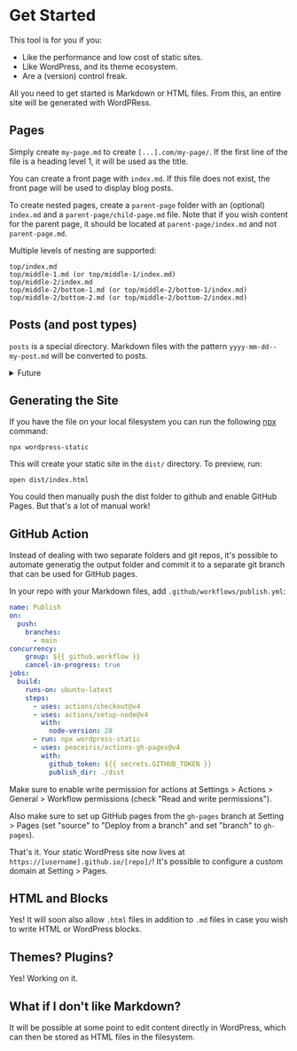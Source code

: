 # Get Started

This tool is for you if you:

* Like the performance and low cost of static sites.
* Like WordPress, and its theme ecosystem.
* Are a (version) control freak.

All you need to get started is Markdown or HTML files. From this, an entire site will be generated with WordPRess.

## Pages

Simply create `my-page.md` to create `[...].com/my-page/`. If the first line of the file is a heading level 1, it will be used as the title.

You can create a front page with `index.md`. If this file does not exist, the front page will be used to display blog posts.

To create nested pages, create a `parent-page` folder with an (optional) `index.md` and a `parent-page/child-page.md` file. Note that if you wish content for the parent page, it should be located at `parent-page/index.md` and not `parent-page.md`.

Multiple levels of nesting are supported:

```
top/index.md
top/middle-1.md (or top/middle-1/index.md)
top/middle-2/index.md
top/middle-2/bottom-1.md (or top/middle-2/bottom-1/index.md)
top/middle-2/bottom-2.md (or top/middle-2/bottom-2/index.md)
```

## Posts (and post types)

`posts` is a special directory. Markdown files with the pattern `yyyy-mm-dd--my-post.md` will be converted to posts.

<details>
<summary>Future</summary>
  
  In the future, it will be possible to add posts to the root to be displayed on the front page, and `posts` to be displayed on that sub page.
  
  Also in the future, it will be possible to add a config file to any folder to configure a custom post type. For example:
  
  ```
  shop/config.json
  shop/first-item.md
  shop/second-item.md
  ```
  
  ```json
  {
    "type": "product",
    "label": "Product"
  }
  ```

</details>

## Generating the Site

If you have the file on your local filesystem you can run the following [npx](https://docs.npmjs.com/downloading-and-installing-node-js-and-npm) command:

```
npx wordpress-static
```

This will create your static site in the `dist/` directory. To preview, run:

```
open dist/index.html
```

You could then manually push the dist folder to github and enable GitHub Pages. But that's a lot of manual work!

## GitHub Action

Instead of dealing with two separate folders and git repos, it's possible to automate generatig the output folder and commit it to a separate git branch that can be used for GitHub pages.

In your repo with your Markdown files, add `.github/workflows/publish.yml`:

```yml
name: Publish
on:
  push:
    branches:
      - main
concurrency:
    group: ${{ github.workflow }}
    cancel-in-progress: true
jobs:
  build:
    runs-on: ubuntu-latest
    steps:
      - uses: actions/checkout@v4
      - uses: actions/setup-node@v4
        with:
          node-version: 20
      - run: npx wordpress-static
      - uses: peaceiris/actions-gh-pages@v4
        with:
          github_token: ${{ secrets.GITHUB_TOKEN }}
          publish_dir: ./dist
```

Make sure to enable write permission for actions at Settings > Actions > General > Workflow permissions (check "Read and write permissions").

Also make sure to set up GitHub pages from the `gh-pages` branch at Setting > Pages (set "source" to "Deploy from a branch" and set "branch" to `gh-pages`).

That's it. Your static WordPress site now lives at `https://[username].github.io/[repo]/`! It's possible to configure a custom domain at Setting > Pages.

## HTML and Blocks

Yes! It will soon also allow `.html` files in addition to `.md` files in case you wish to write HTML or WordPress blocks.

## Themes? Plugins?

Yes! Working on it.

## What if I don't like Markdown?

It will be possible at some point to edit content directly in WordPress, which can then be stored as HTML files in the filesystem.






